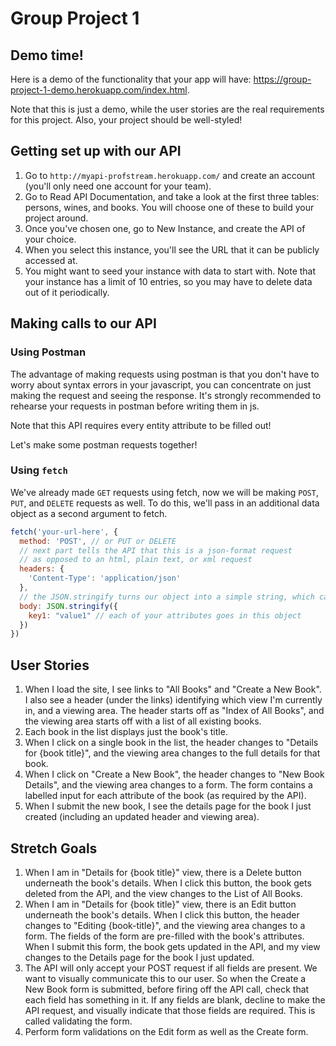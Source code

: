# Group Project 1

## Demo time!
Here is a demo of the functionality that your app will have: https://group-project-1-demo.herokuapp.com/index.html.

Note that this is just a demo, while the user stories are the real requirements for this project. Also, your project should be well-styled!

## Getting set up with our API
1. Go to `http://myapi-profstream.herokuapp.com/` and create an account (you'll only need one account for your team).
1. Go to Read API Documentation, and take a look at the first three tables: persons, wines, and books. You will choose one of these to build your project around.
1. Once you've chosen one, go to New Instance, and create the API of your choice.
1. When you select this instance, you'll see the URL that it can be publicly accessed at.
1. You might want to seed your instance with data to start with. Note that your instance has a limit of 10 entries, so you may have to delete data out of it periodically.

## Making calls to our API
### Using Postman
The advantage of making requests using postman is that you don't have to worry about syntax errors in your javascript, you can concentrate on just making the request and seeing the response. It's strongly recommended to rehearse your requests in postman before writing them in js.

Note that this API requires every entity attribute to be filled out!

Let's make some postman requests together!
### Using `fetch`
We've already made `GET` requests using fetch, now we will be making `POST`, `PUT`, and `DELETE` requests as well. To do this, we'll pass in an additional data object as a second argument to fetch.
```js
fetch('your-url-here', {
  method: 'POST', // or PUT or DELETE
  // next part tells the API that this is a json-format request
  // as opposed to an html, plain text, or xml request
  headers: {
    'Content-Type': 'application/json'
  },
  // the JSON.stringify turns our object into a simple string, which can be sent across the web
  body: JSON.stringify({
    key1: "value1" // each of your attributes goes in this object
  })
})
```

## User Stories
1. When I load the site, I see links to "All Books" and "Create a New Book". I also see a header (under the links) identifying which view I'm currently in, and a viewing area. The header starts off as "Index of All Books", and the viewing area starts off with a list of all existing books.
1. Each book in the list displays just the book's title.
1. When I click on a single book in the list, the header changes to "Details for {book title}", and the viewing area changes to the full details for that book.
1. When I click on "Create a New Book", the header changes to "New Book Details", and the viewing area changes to a form. The form contains a labelled input for each attribute of the book (as required by the API).
1. When I submit the new book, I see the details page for the book I just created (including an updated header and viewing area).


## Stretch Goals
1. When I am in "Details for {book title}" view, there is a Delete button underneath the book's details. When I click this button, the book gets deleted from the API, and the view changes to the List of All Books.
1. When I am in "Details for {book title}" view, there is an Edit button underneath the book's details. When I click this button, the header changes to "Editing {book-title}", and the viewing area changes to a form. The fields of the form are pre-filled with the book's attributes. When I submit this form, the book gets updated in the API, and my view changes to the Details page for the book I just updated.
1. The API will only accept your POST request if all fields are present. We want to visually communicate this to our user. So when the Create a New Book form is submitted, before firing off the API call, check that each field has something in it. If any fields are blank, decline to make the API request, and visually indicate that those fields are required. This is called validating the form.
1. Perform form validations on the Edit form as well as the Create form.